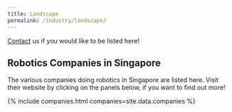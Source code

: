 ```yaml
---
title: Landscape
permalink: /industry/landscape/
---
```

[Contact](/contact-us/) us if you would like to be listed here!

## Robotics Companies in Singapore

The various companies doing robotics in Singapore are listed here. Visit their website by clicking on the panels below, if you want to find out more!

{% include companies.html companies=site.data.companies %}